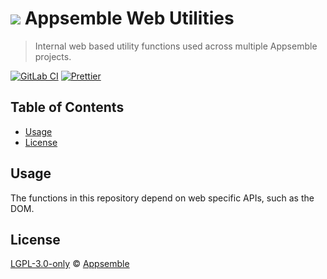 # ![](https://gitlab.com/appsemble/appsemble/-/raw/0.33.4/config/assets/logo.svg) Appsemble Web Utilities

> Internal web based utility functions used across multiple Appsemble projects.

[![GitLab CI](https://gitlab.com/appsemble/appsemble/badges/0.33.4/pipeline.svg)](https://gitlab.com/appsemble/appsemble/-/releases/0.33.4)
[![Prettier](https://img.shields.io/badge/code_style-prettier-ff69b4.svg)](https://prettier.io)

## Table of Contents

- [Usage](#usage)
- [License](#license)

## Usage

The functions in this repository depend on web specific APIs, such as the DOM.

## License

[LGPL-3.0-only](https://gitlab.com/appsemble/appsemble/-/blob/0.33.4/LICENSE.md) ©
[Appsemble](https://appsemble.com)
